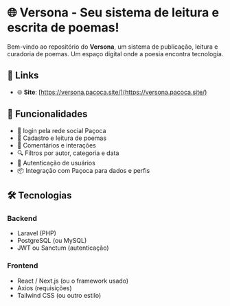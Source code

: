 # 🌐 **Versona** - Seu sistema de leitura e escrita de poemas!

Bem-vindo ao repositório do **Versona**, um sistema de publicação, leitura e curadoria de poemas. Um espaço digital onde a poesia encontra tecnologia.

## 🔗 **Links**
- 🌐 **Site**: [https://versona.pacoca.site/](https://versona.pacoca.site/)
<!-- - <img height="15px" src="https://cdn.jsdelivr.net/gh/devicons/devicon@latest/icons/android/android-original.svg" /> **Download para Android: [Play Store](https://play.google.com/store/apps/details?id=com.joaoalves.pacoca)**
- <img height="15px" src="https://cdn.jsdelivr.net/gh/devicons/devicon@latest/icons/windows11/windows11-original.svg" />  **Download para Windows: [Site do Versona](https://pacoca.net/download)**
- <img height="15px" src="https://cdn.jsdelivr.net/gh/devicons/devicon@latest/icons/apple/apple-original.svg" /> **Aplicativo IOS: (Em desenvolvimento)** -->

## 📸 **Funcionalidades**
- 📜 login pela rede social Paçoca
- 📜 Cadastro e leitura de poemas
- 💬 Comentários e interações
- 🔍 Filtros por autor, categoria e data
- 🔐 Autenticação de usuários
- 📦 Integração com Paçoca para dados e perfis

## 🛠️ Tecnologias

### Backend
- Laravel (PHP)
- PostgreSQL (ou MySQL)
- JWT ou Sanctum (autenticação)

### Frontend
- React / Next.js (ou o framework usado)
- Axios (requisições)
- Tailwind CSS (ou outro estilo)
